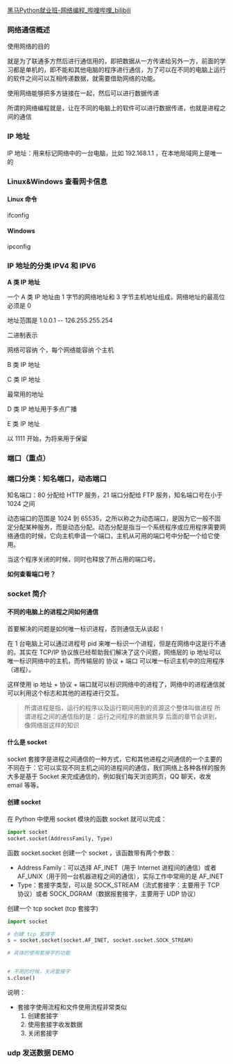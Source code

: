 [黑马Python就业班-网络编程_哔哩哔哩_bilibili](https://www.bilibili.com/video/BV164411E7VB/?spm_id_from=333.337.search-card.all.click&vd_source=4c0ecc73a7ed06609f30cb4e05cb32f5)

### 网络通信概述

使用网络的目的

就是为了联通多方然后进行通信用的，即把数据从一方传递给另外一方，前面的学习都是单机的，即不能和其他电脑的程序进行通信，为了可以在不同的电脑上运行的软件之间可以互相传递数据，就需要借助网络的功能。

使用网络能够把多方链接在一起，然后可以进行数据传递

所谓的网络编程就是，让在不同的电脑上的软件可以进行数据传递，也就是进程之间的通信

### IP 地址

IP 地址：用来标记网络中的一台电脑，比如 192.168.1.1 ，在本地局域网上是唯一的

### Linux&Windows 查看网卡信息

#### Linux 命令

ifconfig 

#### Windows 

ipconfig 

### IP 地址的分类 IPV4 和 IPV6

**A 类 IP 地址**

一个 A 类 IP 地址由 1 字节的网络地址和 3 字节主机地址组成，网络地址的最高位必须是 0 

地址范围是 1.0.0.1 -- 126.255.255.254

二进制表示

网络可容纳 个，每个网络能容纳 个主机

B 类 IP 地址

C 类 IP 地址

最常用的地址

D 类 IP 地址用于多点广播

E 类 IP 地址

以 1111 开始，为将来用于保留


### 端口（重点）


### 端口分类：知名端口，动态端口

知名端口：80 分配给 HTTP 服务，21 端口分配给 FTP 服务，知名端口号在小于 1024 之间

动态端口的范围是 1024 到 65535，之所以称之为动态端口，是因为它一般不固定分配某种服务，而是动态分配。动态分配是指当一个系统程序或应用程序需要网络通信的时候，它向主机申请一个端口，主机从可用的端口号中分配一个给它使用。

当这个程序关闭的时候，同时也释放了所占用的端口号。

**如何查看端口号？**


### socket 简介

#### 不同的电脑上的进程之间如何通信

首要解决的问题是如何唯一标识进程，否则通信无从谈起！

在 1 台电脑上可以通过进程号 pid 来唯一标识一个进程，但是在网络中这是行不通的。其实在 TCP/IP 协议族已经帮助我们解决了这个问题，网络层的 ip 地址可以唯一标识网络中的主机，而传输层的 协议 + 端口 可以唯一标识主机中的应用程序（进程）。

这样使用 ip 地址 + 协议 + 端口就可以标识网络中的进程了，网络中的进程通信就可以利用这个标志和其他的进程进行交互。

> 所谓进程是指，运行的程序以及运行期间用到的资源这个整体叫做进程
> 所谓进程之间的通信指的是：运行之间程序的数据共享
> 后面的章节会讲到，像网络层这样的知识

#### 什么是 socket 

socket 套接字是进程之间通信的一种方式，它和其他进程之间通信的一个主要的不同在于：它可以实现不同主机之间的进程间的通信，我们网络上各种各样的服务大多是基于 Socket 来完成通信的，例如我们每天浏览网页，QQ 聊天，收发 email 等等。

#### 创建 socket 

在 Python 中使用 socket 模块的函数 socket 就可以完成：

```python
import socket 
socket.socket(AddressFamily, Type)
```

函数 socket.socket 创建一个 socket ，该函数带有两个参数：

- Address Family：可以选择 AF_INET（用于 Internet 进程间的通信）或者 AF_UNIX（用于同一台机器进程之间的通信），实际工作中常用的是 AF_INET
- Type：套接字类型，可以是 SOCK_STREAM（流式套接字：主要用于 TCP 协议）或者 SOCK_DGRAM（数据报套接字，主要用于 UDP 协议）

创建一个 tcp socket (tcp 套接字)

```python
import socket 

# 创建 tcp 套接字
s = socket.socket(socket.AF_INET, socket.socket.SOCK_STREAM)

# 具体的使用套接字的功能


# 不用的时候，关闭套接字
s.close()
```

说明：

- 套接字使用流程和文件使用流程非常类似
	1. 创建套接字
	2. 使用套接字收发数据
	3. 关闭套接字

### udp 发送数据 DEMO


